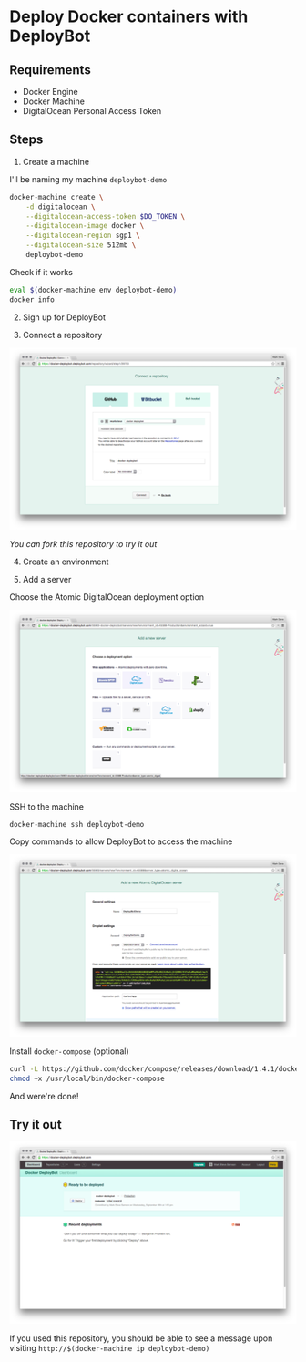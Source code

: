 # Deploy Docker containers with DeployBot

## Requirements

- Docker Engine
- Docker Machine
- DigitalOcean Personal Access Token

## Steps

1. Create a machine

  I'll be naming my machine `deploybot-demo`

  ```bash
  docker-machine create \
      -d digitalocean \
      --digitalocean-access-token $DO_TOKEN \
      --digitalocean-image docker \
      --digitalocean-region sgp1 \
      --digitalocean-size 512mb \
      deploybot-demo
  ```

  Check if it works

  ```bash
  eval $(docker-machine env deploybot-demo)
  docker info
  ```

2. Sign up for DeployBot

3. Connect a repository

  ![Connect a repository](step-3.png)

  _You can fork this repository to try it out_

4. Create an environment

5. Add a server

  Choose the Atomic DigitalOcean deployment option

  ![Deployment options](step-5a.png)

  SSH to the machine

  ```bash
  docker-machine ssh deploybot-demo
  ```

  Copy commands to allow DeployBot to access the machine

  ![Atomic DigitalOcean server](step-5b.png)

  Install `docker-compose` (optional)

  ```bash
  curl -L https://github.com/docker/compose/releases/download/1.4.1/docker-compose-`uname -s`-`uname -m` > /usr/local/bin/docker-compose
  chmod +x /usr/local/bin/docker-compose
  ```

And were're done!

## Try it out

![Ready to deploy](ready.png)

If you used this repository, you should be able to see a message
upon visiting `http://$(docker-machine ip deploybot-demo)`

